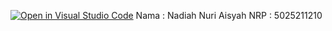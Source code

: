 [![Open in Visual Studio Code](https://classroom.github.com/assets/open-in-vscode-c66648af7eb3fe8bc4f294546bfd86ef473780cde1dea487d3c4ff354943c9ae.svg)](https://classroom.github.com/online_ide?assignment_repo_id=10264279&assignment_repo_type=AssignmentRepo)
Nama  : Nadiah Nuri Aisyah
NRP   : 5025211210
